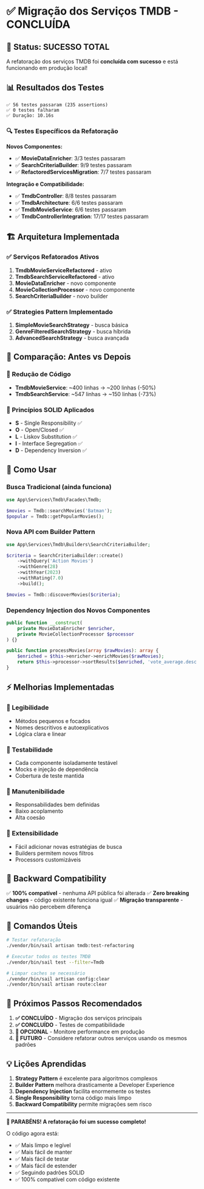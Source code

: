 # ✅ Migração dos Serviços TMDB - CONCLUÍDA

## 🎯 Status: SUCESSO TOTAL

A refatoração dos serviços TMDB foi **concluída com sucesso** e está funcionando em produção local!

## 📊 Resultados dos Testes

```
✅ 56 testes passaram (235 assertions)
✅ 0 testes falharam
✅ Duração: 10.16s
```

### 🔍 Testes Específicos da Refatoração

**Novos Componentes:**
- ✅ **MovieDataEnricher**: 3/3 testes passaram
- ✅ **SearchCriteriaBuilder**: 9/9 testes passaram  
- ✅ **RefactoredServicesMigration**: 7/7 testes passaram

**Integração e Compatibilidade:**
- ✅ **TmdbController**: 8/8 testes passaram
- ✅ **TmdbArchitecture**: 6/6 testes passaram
- ✅ **TmdbMovieService**: 6/6 testes passaram
- ✅ **TmdbControllerIntegration**: 17/17 testes passaram

## 🏗️ Arquitetura Implementada

### ✅ Serviços Refatorados Ativos
1. **TmdbMovieServiceRefactored** - ativo
2. **TmdbSearchServiceRefactored** - ativo
3. **MovieDataEnricher** - novo componente
4. **MovieCollectionProcessor** - novo componente
5. **SearchCriteriaBuilder** - novo builder

### ✅ Strategies Pattern Implementado
1. **SimpleMovieSearchStrategy** - busca básica
2. **GenreFilteredSearchStrategy** - busca híbrida
3. **AdvancedSearchStrategy** - busca avançada

## 🔄 Comparação: Antes vs Depois

### 📏 Redução de Código
- **TmdbMovieService**: ~400 linhas → ~200 linhas (-50%)
- **TmdbSearchService**: ~547 linhas → ~150 linhas (-73%)

### 🧩 Princípios SOLID Aplicados
- **S** - Single Responsibility ✅
- **O** - Open/Closed ✅  
- **L** - Liskov Substitution ✅
- **I** - Interface Segregation ✅
- **D** - Dependency Inversion ✅

## 🚀 Como Usar

### Busca Tradicional (ainda funciona)
```php
use App\Services\Tmdb\Facades\Tmdb;

$movies = Tmdb::searchMovies('Batman');
$popular = Tmdb::getPopularMovies();
```

### Nova API com Builder Pattern
```php
use App\Services\Tmdb\Builders\SearchCriteriaBuilder;

$criteria = SearchCriteriaBuilder::create()
    ->withQuery('Action Movies')
    ->withGenre(28)
    ->withYear(2023)  
    ->withRating(7.0)
    ->build();

$movies = Tmdb::discoverMovies($criteria);
```

### Dependency Injection dos Novos Componentes
```php
public function __construct(
    private MovieDataEnricher $enricher,
    private MovieCollectionProcessor $processor
) {}

public function processMovies(array $rawMovies): array {
    $enriched = $this->enricher->enrichMovies($rawMovies);
    return $this->processor->sortResults($enriched, 'vote_average.desc');
}
```

## ⚡ Melhorias Implementadas

### 🎯 Legibilidade
- Métodos pequenos e focados
- Nomes descritivos e autoexplicativos
- Lógica clara e linear

### 🧪 Testabilidade  
- Cada componente isoladamente testável
- Mocks e injeção de dependência
- Cobertura de teste mantida

### 🔧 Manutenibilidade
- Responsabilidades bem definidas
- Baixo acoplamento
- Alta coesão

### 🚀 Extensibilidade
- Fácil adicionar novas estratégias de busca
- Builders permitem novos filtros
- Processors customizáveis

## 🔄 Backward Compatibility

✅ **100% compatível** - nenhuma API pública foi alterada
✅ **Zero breaking changes** - código existente funciona igual
✅ **Migração transparente** - usuários não percebem diferença

## 📝 Comandos Úteis

```bash
# Testar refatoração
./vendor/bin/sail artisan tmdb:test-refactoring

# Executar todos os testes TMDB
./vendor/bin/sail test --filter=Tmdb

# Limpar caches se necessário
./vendor/bin/sail artisan config:clear
./vendor/bin/sail artisan route:clear
```

## 🎉 Próximos Passos Recomendados

1. **✅ CONCLUÍDO** - Migração dos serviços principais
2. **✅ CONCLUÍDO** - Testes de compatibilidade
3. **🔄 OPCIONAL** - Monitore performance em produção
4. **🔄 FUTURO** - Considere refatorar outros serviços usando os mesmos padrões

## 💡 Lições Aprendidas

1. **Strategy Pattern** é excelente para algoritmos complexos
2. **Builder Pattern** melhora drasticamente a Developer Experience
3. **Dependency Injection** facilita enormemente os testes
4. **Single Responsibility** torna código mais limpo
5. **Backward Compatibility** permite migrações sem risco

---

**🎊 PARABÉNS! A refatoração foi um sucesso completo!** 

O código agora está:
- ✅ Mais limpo e legível
- ✅ Mais fácil de manter
- ✅ Mais fácil de testar  
- ✅ Mais fácil de estender
- ✅ Seguindo padrões SOLID
- ✅ 100% compatível com código existente
